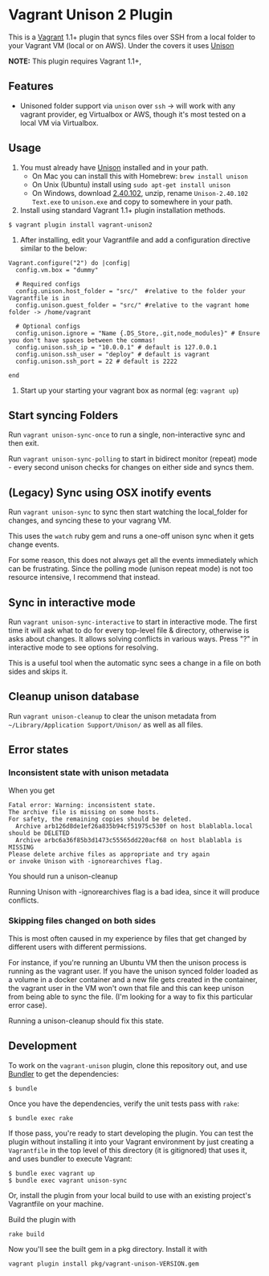# Vagrant Unison 2 Plugin

This is a [Vagrant](http://www.vagrantup.com) 1.1+ plugin that syncs files over SSH from a local folder
to your Vagrant VM (local or on AWS).  Under the covers it uses [Unison](http://www.cis.upenn.edu/~bcpierce/unison/)

**NOTE:** This plugin requires Vagrant 1.1+,

## Features

* Unisoned folder support via `unison` over `ssh` -> will work with any vagrant provider, eg Virtualbox or AWS, though it's most tested on a local VM via Virtualbox.

## Usage

1. You must already have [Unison](http://www.cis.upenn.edu/~bcpierce/unison/) installed and in your path.
     * On Mac you can install this with Homebrew:  `brew install unison`
     * On Unix (Ubuntu) install using `sudo apt-get install unison`
     * On Windows, download [2.40.102](http://alan.petitepomme.net/unison/assets/Unison-2.40.102.zip), unzip, rename `Unison-2.40.102 Text.exe` to `unison.exe` and copy to somewhere in your path.
1. Install using standard Vagrant 1.1+ plugin installation methods.
```
$ vagrant plugin install vagrant-unison2
```
1. After installing, edit your Vagrantfile and add a configuration directive similar to the below:
```
Vagrant.configure("2") do |config|
  config.vm.box = "dummy"

  # Required configs
  config.unison.host_folder = "src/"  #relative to the folder your Vagrantfile is in
  config.unison.guest_folder = "src/" #relative to the vagrant home folder -> /home/vagrant

  # Optional configs
  config.unison.ignore = "Name {.DS_Store,.git,node_modules}" # Ensure you don't have spaces between the commas!
  config.unison.ssh_ip = "10.0.0.1" # default is 127.0.0.1
  config.unison.ssh_user = "deploy" # default is vagrant
  config.unison.ssh_port = 22 # default is 2222

end
```
1. Start up your starting your vagrant box as normal (eg: `vagrant up`)


## Start syncing Folders

Run `vagrant unison-sync-once` to run a single, non-interactive sync and then exit.

Run `vagrant unison-sync-polling` to start in bidirect monitor (repeat) mode - every second unison checks for changes on either side and syncs them.

## (Legacy) Sync using OSX inotify events

Run `vagrant unison-sync` to sync then start watching the local_folder for changes, and syncing these to your vagrang VM.

This uses the `watch` ruby gem and runs a one-off unison sync when it gets change events.

For some reason, this does not always get all the events immediately which can be frustrating. Since the polling mode (unison repeat mode) is not too resource intensive, I recommend that instead.

## Sync in interactive mode

Run `vagrant unison-sync-interactive` to start in interactive mode. The first time
it will ask what to do for every top-level file & directory, otherwise is asks
about changes. It allows solving conflicts in various ways. Press "?" in
interactive mode to see options for resolving.

This is a useful tool when the automatic sync sees a change in a file on both
sides and skips it.

## Cleanup unison database
Run `vagrant unison-cleanup` to clear the unison metadata from `~/Library/Application Support/Unison/` as well as all files.

## Error states

### Inconsistent state with unison metadata

When you get
```
Fatal error: Warning: inconsistent state.  
The archive file is missing on some hosts.
For safety, the remaining copies should be deleted.
  Archive arb126d8de1ef26a835b94cf51975c530f on host blablabla.local should be DELETED
  Archive arbc6a36f85b3d1473c55565dd220acf68 on host blablabla is MISSING
Please delete archive files as appropriate and try again
or invoke Unison with -ignorearchives flag.
```

You should run a unison-cleanup

Running Unison with -ignorearchives flag is a bad idea, since it will produce conflicts.

### Skipping files changed on both sides

This is most often caused in my experience by files that get changed by different users with different permissions.

For instance, if you're running an Ubuntu VM then the unison process is running
as the vagrant user. If you have the unison synced folder loaded as a volume in
a docker container and a new file gets created in the container, the vagrant
user in the VM won't own that file and this can keep unison from being able to
sync the file. (I'm looking for a way to fix this particular error case).

Running a unison-cleanup should fix this state.


## Development

To work on the `vagrant-unison` plugin, clone this repository out, and use
[Bundler](http://gembundler.com) to get the dependencies:

```
$ bundle
```

Once you have the dependencies, verify the unit tests pass with `rake`:

```
$ bundle exec rake
```

If those pass, you're ready to start developing the plugin. You can test
the plugin without installing it into your Vagrant environment by just
creating a `Vagrantfile` in the top level of this directory (it is gitignored)
that uses it, and uses bundler to execute Vagrant:

```
$ bundle exec vagrant up
$ bundle exec vagrant unison-sync
```

Or, install the plugin from your local build to use with an existing project's
Vagrantfile on your machine.

Build the plugin with

```
rake build
```

Now you'll see the built gem in a pkg directory. Install it with

```
vagrant plugin install pkg/vagrant-unison-VERSION.gem
```
